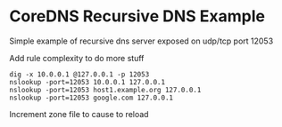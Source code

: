 # CoreDNS Recursive DNS Example

Simple example of recursive dns server exposed on udp/tcp port 12053

Add rule complexity to do more stuff

```
dig -x 10.0.0.1 @127.0.0.1 -p 12053
nslookup -port=12053 10.0.0.1 127.0.0.1
nslookup -port=12053 host1.example.org 127.0.0.1
nslookup -port=12053 google.com 127.0.0.1
```

Increment zone file to cause to reload

